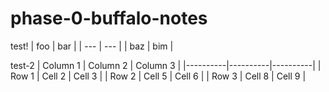 # phase-0-buffalo-notes

test!
| foo | bar |
| --- | --- |
| baz | bim |

test-2
| Column 1 | Column 2 | Column 3 |
|----------|----------|----------|
| Row 1    | Cell 2   | Cell 3   |
| Row 2    | Cell 5   | Cell 6   |
| Row 3    | Cell 8   | Cell 9   |
